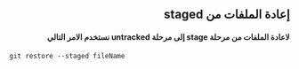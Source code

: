 ## <div dir = rtl >  إعادة الملفات من staged </dir > 

#### <div dir = rtl >   لاعادة الملفات من مرحلة stage إلى مرحلة untracked نستخدم الامر التالي  </dir > 

<div dir="ltr" align="left">

`git restore --staged fileName` 
</div>
